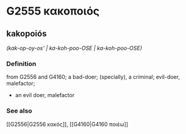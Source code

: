 # G2555 κακοποιός

## kakopoiós

_(kak-op-oy-os' | ka-koh-poo-OSE | ka-koh-poo-OSE)_

### Definition

from G2556 and G4160; a bad-doer; (specially), a criminal; evil-doer, malefactor; 

- an evil doer, malefactor

### See also

[[G2556|G2556 κακός]], [[G4160|G4160 ποιέω]]
